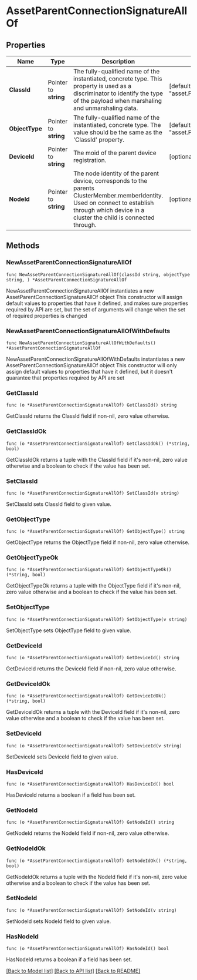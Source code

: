 # AssetParentConnectionSignatureAllOf

## Properties

Name | Type | Description | Notes
------------ | ------------- | ------------- | -------------
**ClassId** | Pointer to **string** | The fully-qualified name of the instantiated, concrete type. This property is used as a discriminator to identify the type of the payload when marshaling and unmarshaling data. | [default to "asset.ParentConnectionSignature"]
**ObjectType** | Pointer to **string** | The fully-qualified name of the instantiated, concrete type. The value should be the same as the &#39;ClassId&#39; property. | [default to "asset.ParentConnectionSignature"]
**DeviceId** | Pointer to **string** | The moid of the parent device registration. | [optional] 
**NodeId** | Pointer to **string** | The node identity of the parent device, corresponds to the parents ClusterMember.memberIdentity. Used on connect to establish through which device in a cluster the child is connected through. | [optional] 

## Methods

### NewAssetParentConnectionSignatureAllOf

`func NewAssetParentConnectionSignatureAllOf(classId string, objectType string, ) *AssetParentConnectionSignatureAllOf`

NewAssetParentConnectionSignatureAllOf instantiates a new AssetParentConnectionSignatureAllOf object
This constructor will assign default values to properties that have it defined,
and makes sure properties required by API are set, but the set of arguments
will change when the set of required properties is changed

### NewAssetParentConnectionSignatureAllOfWithDefaults

`func NewAssetParentConnectionSignatureAllOfWithDefaults() *AssetParentConnectionSignatureAllOf`

NewAssetParentConnectionSignatureAllOfWithDefaults instantiates a new AssetParentConnectionSignatureAllOf object
This constructor will only assign default values to properties that have it defined,
but it doesn't guarantee that properties required by API are set

### GetClassId

`func (o *AssetParentConnectionSignatureAllOf) GetClassId() string`

GetClassId returns the ClassId field if non-nil, zero value otherwise.

### GetClassIdOk

`func (o *AssetParentConnectionSignatureAllOf) GetClassIdOk() (*string, bool)`

GetClassIdOk returns a tuple with the ClassId field if it's non-nil, zero value otherwise
and a boolean to check if the value has been set.

### SetClassId

`func (o *AssetParentConnectionSignatureAllOf) SetClassId(v string)`

SetClassId sets ClassId field to given value.


### GetObjectType

`func (o *AssetParentConnectionSignatureAllOf) GetObjectType() string`

GetObjectType returns the ObjectType field if non-nil, zero value otherwise.

### GetObjectTypeOk

`func (o *AssetParentConnectionSignatureAllOf) GetObjectTypeOk() (*string, bool)`

GetObjectTypeOk returns a tuple with the ObjectType field if it's non-nil, zero value otherwise
and a boolean to check if the value has been set.

### SetObjectType

`func (o *AssetParentConnectionSignatureAllOf) SetObjectType(v string)`

SetObjectType sets ObjectType field to given value.


### GetDeviceId

`func (o *AssetParentConnectionSignatureAllOf) GetDeviceId() string`

GetDeviceId returns the DeviceId field if non-nil, zero value otherwise.

### GetDeviceIdOk

`func (o *AssetParentConnectionSignatureAllOf) GetDeviceIdOk() (*string, bool)`

GetDeviceIdOk returns a tuple with the DeviceId field if it's non-nil, zero value otherwise
and a boolean to check if the value has been set.

### SetDeviceId

`func (o *AssetParentConnectionSignatureAllOf) SetDeviceId(v string)`

SetDeviceId sets DeviceId field to given value.

### HasDeviceId

`func (o *AssetParentConnectionSignatureAllOf) HasDeviceId() bool`

HasDeviceId returns a boolean if a field has been set.

### GetNodeId

`func (o *AssetParentConnectionSignatureAllOf) GetNodeId() string`

GetNodeId returns the NodeId field if non-nil, zero value otherwise.

### GetNodeIdOk

`func (o *AssetParentConnectionSignatureAllOf) GetNodeIdOk() (*string, bool)`

GetNodeIdOk returns a tuple with the NodeId field if it's non-nil, zero value otherwise
and a boolean to check if the value has been set.

### SetNodeId

`func (o *AssetParentConnectionSignatureAllOf) SetNodeId(v string)`

SetNodeId sets NodeId field to given value.

### HasNodeId

`func (o *AssetParentConnectionSignatureAllOf) HasNodeId() bool`

HasNodeId returns a boolean if a field has been set.


[[Back to Model list]](../README.md#documentation-for-models) [[Back to API list]](../README.md#documentation-for-api-endpoints) [[Back to README]](../README.md)


